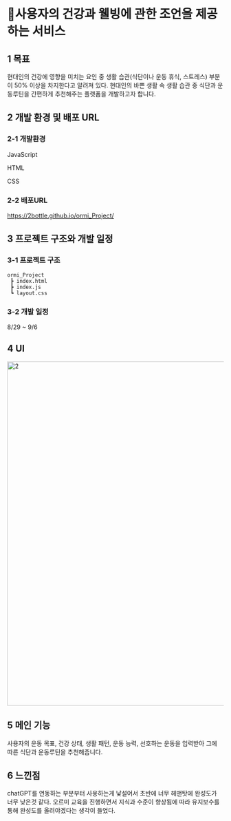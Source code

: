 # :frog:사용자의 건강과 웰빙에 관한 조언을 제공하는 서비스

## 1 목표
현대인의 건강에 영향을 미치는 요인 중 생활 습관(식단이나 운동 휴식, 스트레스) 부분이 50% 이상을 차지한다고 알려져 있다.
현대인의 바쁜 생활 속 생활 습관 중 식단과 운동루틴을 간편하게 추천해주는 플랫폼을 개발하고자 합니다.

## 2 개발 환경 및 배포 URL
### 2-1 개발환경

JavaScript

HTML

CSS

### 2-2 배포URL

https://2bottle.github.io/ormi_Project/
## 3 프로젝트 구조와 개발 일정
### 3-1 프로젝트 구조
```
ormi_Project
 ┣ index.html
 ┣ index.js
 ┗ layout.css
```
### 3-2 개발 일정 

8/29 ~ 9/6 
## 4 UI
<div>
<img width="800" alt="2" src="https://github.com/2bottle/ormi_Project/assets/109815482/4c346324-6f21-40c5-9d97-519d618a7e7b">
</div>

## 5 메인 기능

사용자의 운동 목표, 건강 상태, 생활 패턴, 운동 능력, 선호하는 운동을 입력받아 그에 따른 식단과 운동루틴을 추천해줍니다.

## 6 느낀점

chatGPT를 연동하는 부분부터 사용하는게 낯설어서 초반에 너무 헤맨탓에 완성도가 너무 낮은것 같다.
오르미 교육을 진행하면서 지식과 수준이 향상됨에 따라 유지보수를 통해 완성도를 올려야겠다는 생각이 들었다.
 
